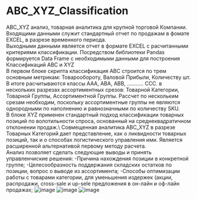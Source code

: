 # ABC_XYZ_Classification
ABC_XYZ анализ, товарная аналитика для крупной торговой Компании. Входящими данными служит стандартный отчет по продажам в фомате EXCEL, в разрезе временного периода.\
Выходными данными является отчет в формате EXCEL с расчитанными критериями классификации. 
Посредством библиотеки Pandas формируется Data Frame с необходимыми данными для построения Классификаций ABC и XYZ\
В первом блоке скрипта классификация ABC строится по трем основным метрикам: Товарообороту, Валовой Прибыли, Количеству шт.\
В итоге расчитываются классы AAA, ABA, ABB, ........... CCC. в нескольких разрезах ассортиментных срезов: Товарной Категории, Товарной Группы, Ассортиментной Группы. 
Рассчет по нескольким срезам необходим, поскольку ассортиментные группы не являются однородными по наполнению и равнозначными по количеству SKU.\
В блоке XYZ применен стандартный подход классификации товарных позиций по волотильности спроса, основанный на среднеквадратичном отклонении продаж.\ 
Совмещенная аналитика ABC_XYZ в разрезе Товарных Категорий дает представление, как о ликвидности товарных позиций, так и о способах логистического управления ими. Является расширенной альтернативой первому 
методу расчета.\
Анализ позволяет сделать следующие выводы и принять управленчиские решения:
  -Причина нахождения позиции в конкретной группе;
  -Целесообразность поддержания складских остатков по позиции, вопрос о выводе из ассортимента;
  -Способы оптимизации работы с товарами  категории, для уменьшения издержек (акции, распродажи, cross-sale и up-sele предложения в он-лайн и оф-лайн продажах;
 ![image](https://github.com/VyacheslavGusev/ABC_XYZ_Classification/assets/117516863/4bd5726f-f07d-4860-96ae-831e4908739a)
 ![image](https://github.com/VyacheslavGusev/ABC_XYZ_Classification/assets/117516863/c7d7eed1-59cc-4edc-bd15-82c69862a02e)
 ![image](https://github.com/VyacheslavGusev/ABC_XYZ_Classification/assets/117516863/a32ac7ce-7275-4123-872f-ef01e55687f3)




